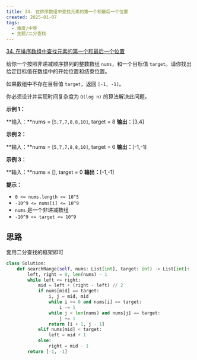 ```yaml
---
title: 34. 在排序数组中查找元素的第一个和最后一个位置
created: 2025-01-07
tags:
  - 难度/中等
  - 主题/二分查找
---
```

[34. 在排序数组中查找元素的第一个和最后一个位置](https://leetcode.cn/problems/find-first-and-last-position-of-element-in-sorted-array/)

给你一个按照非递减顺序排列的整数数组 `nums`，和一个目标值 `target`。请你找出给定目标值在数组中的开始位置和结束位置。

如果数组中不存在目标值 `target`，返回 `[-1, -1]`。

你必须设计并实现时间复杂度为 `O(log n)` 的算法解决此问题。

**示例 1：**

**输入：**nums = [`5,7,7,8,8,10]`, target = 8
**输出：**[3,4]

**示例 2：**

**输入：**nums = [`5,7,7,8,8,10]`, target = 6
**输出：**[-1,-1]

**示例 3：**

**输入：**nums = [], target = 0
**输出：**[-1,-1]

**提示：**

- `0 <= nums.length <= 10^5`
- `-10^9 <= nums[i] <= 10^9`
- `nums` 是一个非递减数组
- `-10^9 <= target <= 10^9`

## 思路

套用二分查找的框架即可

```python
class Solution:
    def searchRange(self, nums: List[int], target: int) -> List[int]:
        left, right = 0, len(nums) - 1
        while left <= right:
            mid = left + (right - left) // 2
            if nums[mid] == target:
                i, j = mid, mid
                while i >= 0 and nums[i] == target:
                    i -= 1
                while j < len(nums) and nums[j] == target:
                    j += 1
                return [i + 1, j - 1]
            elif nums[mid] < target:
                left = mid + 1
            else:
                right = mid - 1
        return [-1, -1]
```